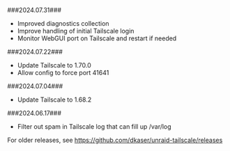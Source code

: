 ###2024.07.31###
- Improved diagnostics collection
- Improve handling of initial Tailscale login
- Monitor WebGUI port on Tailscale and restart if needed

###2024.07.22###
- Update Tailscale to 1.70.0
- Allow config to force port 41641

###2024.07.04###
- Update Tailscale to 1.68.2

###2024.06.17###
- Filter out spam in Tailscale log that can fill up /var/log

For older releases, see https://github.com/dkaser/unraid-tailscale/releases